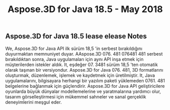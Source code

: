 ﻿---
title: Aspose.3D for Java 18.5 - May 2018
type: docs
weight: 80
url: /tr/java/aspose-3d-for-java-18-5-may-2018/
---
## **Aspose.3D for Java 18.5 lease elease Notes**
We, Aspose.3D for Java API ilk sürüm 18,5 'in serbest bırakıldığını duyurmaktan memnuniyet duyar. AAspose.3D 076. 481 076481 481 serbest bırakıldıktan sonra, Java uygulamaları için aynı API inşa etmek için müşterilerden istekler aldık. It, eşdeğer 07. 3481 sürüm 18,5 'ten otomatik olarak taşınan bir versiyondur. Aspose.3D for Java 076. 481, 3D formatlarını oluşturmak, düzenlemek, işlemek ve kaydetmek için üretilmiştir. It, Java uygulamalarını, bilgisayara herhangi bir yazılım paketi yüklemeden 0761. 481 belgelerine bağlanmak için güçlendirir. Aspose.3D for Java API geliştiricilere oyunlarda büyük dünyalar modellemelerine ve yaratmalarına yardımcı olur, tasarım görselleştirmesi için mükemmel sahneler ve sanal gerçeklik deneyimlerini meşgul eder.
